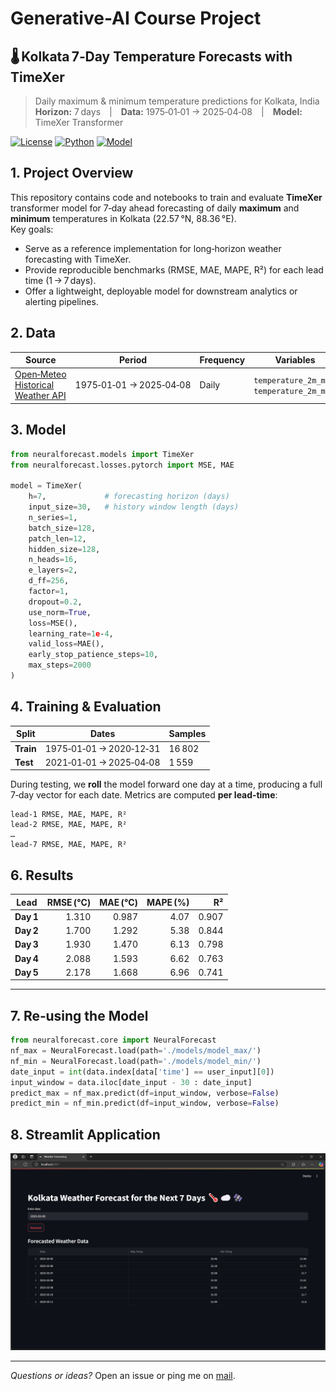 # Generative-AI Course Project
## 🌡️ Kolkata 7‑Day Temperature Forecasts with TimeXer

> Daily maximum & minimum temperature predictions for Kolkata, India  
> **Horizon:** 7 days | **Data:** 1975‑01‑01 → 2025‑04‑08 | **Model:** TimeXer Transformer

[![License](https://img.shields.io/badge/License-MIT-green.svg)](LICENSE)
[![Python](https://img.shields.io/badge/Python-3.10%2B-blue.svg)](https://www.python.org/)
[![Model](https://img.shields.io/badge/Model-TimeXer-ff69b4.svg)](https://github.com/unit8co/TimeX)

## 1. Project Overview
This repository contains code and notebooks to train and evaluate **TimeXer** transformer model for 7‑day ahead forecasting of daily **maximum** and **minimum** temperatures in Kolkata (22.57 °N, 88.36 °E).  
Key goals:

* Serve as a reference implementation for long‑horizon weather forecasting with TimeXer. 
* Provide reproducible benchmarks (RMSE, MAE, MAPE, R²) for each lead time (1 → 7 days).  
* Offer a lightweight, deployable model for downstream analytics or alerting pipelines.  


## 2. Data

| Source | Period | Frequency | Variables |
|--------|--------|-----------|-----------|
| [Open‑Meteo Historical Weather API](https://open-meteo.com/en/docs/historical-weather-api) | 1975‑01‑01 → 2025‑04‑08 | Daily | `temperature_2m_max`, `temperature_2m_min` |



## 3. Model

```python
from neuralforecast.models import TimeXer
from neuralforecast.losses.pytorch import MSE, MAE

model = TimeXer(
    h=7,             # forecasting horizon (days)
    input_size=30,   # history window length (days)
    n_series=1,
    batch_size=128,
    patch_len=12,
    hidden_size=128,
    n_heads=16,
    e_layers=2,
    d_ff=256,
    factor=1,
    dropout=0.2,
    use_norm=True,
    loss=MSE(),
    learning_rate=1e‑4,
    valid_loss=MAE(),
    early_stop_patience_steps=10,
    max_steps=2000
)
```

## 4. Training & Evaluation

| Split | Dates | Samples |
|-------|-------|---------|
| **Train** | 1975‑01‑01 → 2020‑12‑31 | 16 802 |
| **Test**  | 2021‑01‑01 → 2025‑04‑08 | 1 559  |

During testing, we **roll** the model forward one day at a time, producing a full 7‑day vector for each date. Metrics are computed **per lead‑time**:

```text
lead‑1 RMSE, MAE, MAPE, R²
lead‑2 RMSE, MAE, MAPE, R²
…
lead‑7 RMSE, MAE, MAPE, R²
```

## 6. Results

| Lead | RMSE (°C) | MAE (°C) | MAPE (%) | R² |
|------|---------:|---------:|---------:|----:|
| **Day 1** | 1.310 | 0.987 | 4.07 | 0.907 |
| **Day 2** | 1.700 | 1.292 | 5.38 | 0.844 |
| **Day 3** | 1.930 | 1.470 | 6.13 | 0.798 |
| **Day 4** | 2.088 | 1.593 | 6.62 | 0.763 |
| **Day 5** | 2.178 | 1.668 | 6.96 | 0.741 |
---

## 7. Re‑using the Model

```python
from neuralforecast.core import NeuralForecast
nf_max = NeuralForecast.load(path='./models/model_max/')
nf_min = NeuralForecast.load(path='./models/model_min/')
date_input = int(data.index[data['time'] == user_input][0])
input_window = data.iloc[date_input - 30 : date_input]
predict_max = nf_max.predict(df=input_window, verbose=False)
predict_min = nf_min.predict(df=input_window, verbose=False)
```

## 8. Streamlit Application

![alt text](<Screenshot 2025-04-24 142442.png>)

---

*Questions or ideas?* Open an issue or ping me on [mail](mailto:abhiroopsarkar2004@gmail.com).  
